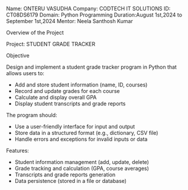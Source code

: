 Name: ONTERU VASUDHA
Company: CODTECH IT SOLUTIONS
ID: CT08DS6179
Domain: Python Programming
Duration:August 1st,2024 to September 1st,2024
Mentor: Neela Santhosh Kumar

Overview of the Project

Project: STUDENT GRADE TRACKER

Objective

Design and implement a student grade tracker program in Python that allows users to:

- Add and store student information (name, ID, courses)
- Record and update grades for each course
- Calculate and display overall GPA
- Display student transcripts and grade reports

The program should:

- Use a user-friendly interface for input and output
- Store data in a structured format (e.g., dictionary, CSV file)
- Handle errors and exceptions for invalid inputs or data

Features:

- Student information management (add, update, delete)
- Grade tracking and calculation (GPA, course averages)
- Transcripts and grade reports generation
- Data persistence (stored in a file or database)
